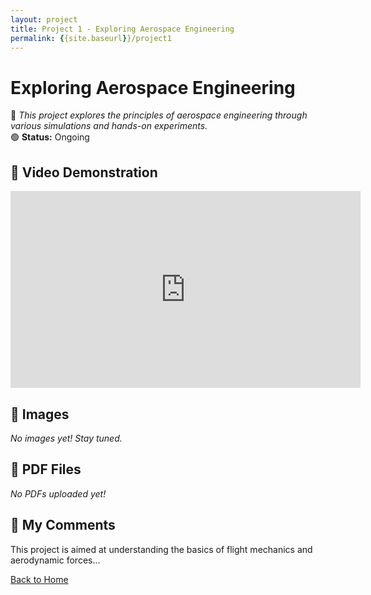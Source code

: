 ```yaml
---
layout: project
title: Project 1 - Exploring Aerospace Engineering
permalink: {{site.baseurl}}/project1
---
```


# Exploring Aerospace Engineering  

📌 *This project explores the principles of aerospace engineering through various simulations and hands-on experiments.*  
🟢 **Status:** Ongoing  

## 🎥 Video Demonstration  
<iframe width="560" height="315" src="https://www.youtube.com/embed/69cmIAyp07Q" frameborder="0" allowfullscreen></iframe>  

## 📸 Images  
*No images yet! Stay tuned.*  

## 📄 PDF Files  
*No PDFs uploaded yet!*  

## 📝 My Comments  
This project is aimed at understanding the basics of flight mechanics and aerodynamic forces...

[Back to Home]({{relative_url}})